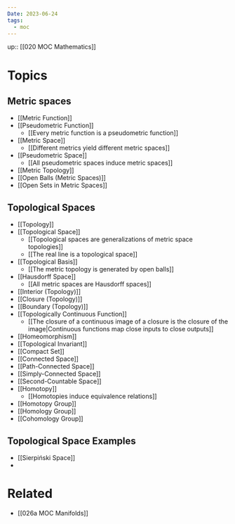 ```yaml
---
Date: 2023-06-24
tags:
  - moc
---
```

up:: [[020 MOC Mathematics]] 

# Topics
## Metric spaces
- [[Metric Function]]
- [[Pseudometric Function]]
	- [[Every metric function is a pseudometric function]]
- [[Metric Space]]
	- [[Different metrics yield different metric spaces]]
- [[Pseudometric Space]]
	- [[All pseudometric spaces induce metric spaces]]
- [[Metric Topology]]
- [[Open Balls (Metric Spaces)]]
- [[Open Sets in Metric Spaces]]

## Topological Spaces
- [[Topology]]
- [[Topological Space]]
	- [[Topological spaces are generalizations of metric space topologies]]
	- [[The real line is a topological space]]
- [[Topological Basis]]
	- [[The metric topology is generated by open balls]]
- [[Hausdorff Space]]
	- [[All metric spaces are Hausdorff spaces]]
- [[Interior (Topology)]]
- [[Closure (Topology)]]
- [[Boundary (Topology)]]
- [[Topologically Continuous Function]]
	- [[The closure of a continuous image of a closure is the closure of the image|Continuous functions map close inputs to close outputs]]
- [[Homeomorphism]]
- [[Topological Invariant]]
- [[Compact Set]]
- [[Connected Space]]
- [[Path-Connected Space]]
- [[Simply-Connected Space]]
- [[Second-Countable Space]]
- [[Homotopy]]
	- [[Homotopies induce equivalence relations]]
- [[Homotopy Group]]
- [[Homology Group]]
- [[Cohomology Group]]
## Topological Space Examples
- [[Sierpiński Space]]
- 

# Related
- [[026a MOC Manifolds]]
